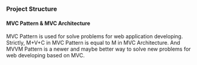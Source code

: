### Project Structure

#### MVC Pattern & MVC Architecture

MVC Pattern is used for solve problems for web application developing. Strictly, M+V+C in MVC Pattern is equal to M in MVC Architecture. And MVVM Pattern is a newer and maybe better way to solve new problems for web developing based on MVC.
